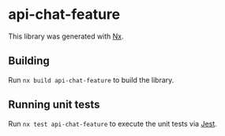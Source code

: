 # api-chat-feature

This library was generated with [Nx](https://nx.dev).

## Building

Run `nx build api-chat-feature` to build the library.

## Running unit tests

Run `nx test api-chat-feature` to execute the unit tests via [Jest](https://jestjs.io).
